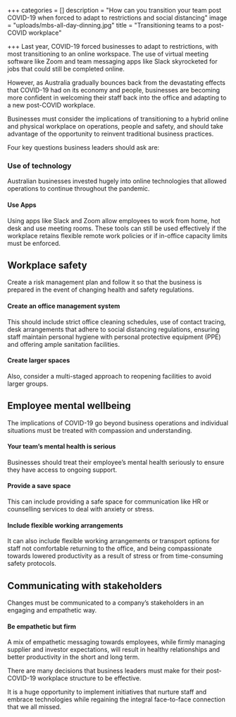 +++
categories = []
description = "How can you transition your team post COVID-19 when forced to adapt to restrictions and social distancing"
image = "uploads/mbs-all-day-dinning.jpg"
title = "Transitioning teams to a post-COVID workplace"

+++
Last year, COVID-19 forced businesses to adapt to restrictions, with most transitioning to an online workspace. The use of virtual meeting software like Zoom and team messaging apps like Slack skyrocketed for jobs that could still be completed online.

However, as Australia gradually bounces back from the devastating effects that COVID-19 had on its economy and people, businesses are becoming more confident in welcoming their staff back into the office and adapting to a new post-COVID workplace.

Businesses must consider the implications of transitioning to a hybrid online and physical workplace on operations, people and safety, and should take advantage of the opportunity to reinvent traditional business practices.

Four key questions business leaders should ask are:

### **Use of technology**

Australian businesses invested hugely into online technologies that allowed operations to continue throughout the pandemic.

#### Use Apps

Using apps like Slack and Zoom allow employees to work from home, hot desk and use meeting rooms. These tools can still be used effectively if the workplace retains flexible remote work policies or if in-office capacity limits must be enforced.

## **Workplace safety**

Create a risk management plan and follow it so that the business is prepared in the event of changing health and safety regulations.

#### Create an office management system

This should include strict office cleaning schedules, use of contact tracing, desk arrangements that adhere to social distancing regulations, ensuring staff maintain personal hygiene with personal protective equipment (PPE) and offering ample sanitation facilities. 

#### Create larger spaces

Also, consider a multi-staged approach to reopening facilities to avoid larger groups.

## **Employee mental wellbeing**

The implications of COVID-19 go beyond business operations and individual situations must be treated with compassion and understanding.

#### Your team’s mental health is serious

Businesses should treat their employee’s mental health seriously to ensure they have access to ongoing support.

#### Provide a save space

This can include providing a safe space for communication like HR or counselling services to deal with anxiety or stress.

#### Include flexible working arrangements

It can also include flexible working arrangements or transport options for staff not comfortable returning to the office, and being compassionate towards lowered productivity as a result of stress or from time-consuming safety protocols.

## **Communicating with stakeholders**

Changes must be communicated to a company’s stakeholders in an engaging and empathetic way.

#### Be empathetic but firm

A mix of empathetic messaging towards employees, while firmly managing supplier and investor expectations, will result in healthy relationships and better productivity in the short and long term.

There are many decisions that business leaders must make for their post-COVID-19 workplace structure to be effective. 

It is a huge opportunity to implement initiatives that nurture staff and embrace technologies while regaining the integral face-to-face connection that we all missed.